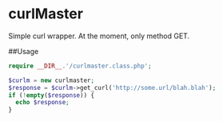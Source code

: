 # curlMaster
Simple curl wrapper. At the moment, only method GET.

##Usage

```php
require __DIR__.'/curlmaster.class.php';

$curlm = new curlmaster;
$response = $curlm->get_curl('http://some.url/blah.blah');
if (!empty($response)) {
  echo $response;
}
```